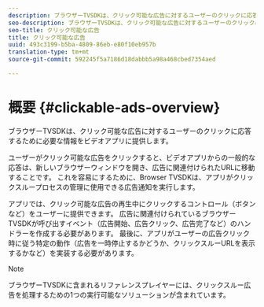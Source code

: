 ```yaml
---
description: ブラウザーTVSDKは、クリック可能な広告に対するユーザーのクリックに応答するために必要な情報をビデオアプリに提供します。
seo-description: ブラウザーTVSDKは、クリック可能な広告に対するユーザーのクリックに応答するために必要な情報をビデオアプリに提供します。
seo-title: クリック可能な広告
title: クリック可能な広告
uuid: 493c3199-b5ba-4809-86eb-e80f10eb957b
translation-type: tm+mt
source-git-commit: 592245f5a7186d18dabbb5a98a468cbed7354aed

---
```



# 概要 {#clickable-ads-overview}

ブラウザーTVSDKは、クリック可能な広告に対するユーザーのクリックに応答するために必要な情報をビデオアプリに提供します。

ユーザーがクリック可能な広告をクリックすると、ビデオアプリからの一般的な応答は、新しいブラウザーウィンドウを開き、広告に関連付けられたURLに移動することです。 これを容易にするために、Browser TVSDKは、アプリがクリックスループロセスの管理に使用できる広告通知を実行します。

アプリでは、クリック可能な広告の再生中にクリックするコントロール（ボタンなど）をユーザーに提供できます。 広告に関連付けられているブラウザーTVSDKが呼び出すイベント（広告開始、広告クリック、広告完了など）のハンドラーを作成する必要があります。 最後に、アプリがユーザーの広告クリック時に従う特定の動作（広告を一時停止するかどうか、クリックスルーURLを表示するかなど）を実装する必要があります。

>[!NOTE]
>
>ブラウザーTVSDKに含まれるリファレンスプレイヤーには、クリックスルー広告を処理するための1つの実行可能なソリューションが含まれています。